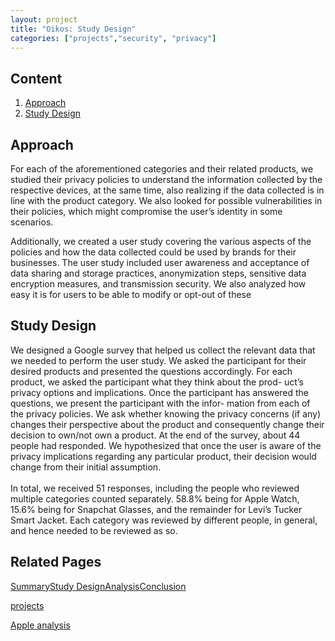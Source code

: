 ```yaml
---
layout: project
title: "Oikos: Study Design"
categories: ["projects","security", "privacy"]
---            
```


Content
-------

1. [Approach](#Approach)
2. [Study Design](#study-design)

Approach
--------

For each of the aforementioned categories and their related products, we studied their privacy policies to understand the information collected by the respective devices, at the same time, also realizing if the data collected is in line with the product category. We also looked for possible vulnerabilities in their policies, which might compromise the user’s identity in some scenarios.  
  
Additionally, we created a user study covering the various aspects of the policies and how the data collected could be used by brands for their businesses. The user study included user awareness and acceptance of data sharing and storage practices, anonymization steps, sensitive data encryption measures, and transmission security. We also analyzed how easy it is for users to be able to modify or opt-out of these

Study Design
------------

We designed a Google survey that helped us collect the relevant data that we needed to perform the user study. We asked the participant for their desired products and presented the questions accordingly. For each product, we asked the participant what they think about the prod- uct’s privacy options and implications. Once the participant has answered the questions, we present the participant with the infor- mation from each of the privacy policies. We ask whether knowing the privacy concerns (if any) changes their perspective about the product and consequently change their decision to own/not own a product. At the end of the survey, about 44 people had responded. We hypothesized that once the user is aware of the privacy implications regarding any particular product, their decision would change from their initial assumption.  
‍  
In total, we received 51 responses, including the people who reviewed multiple categories counted separately. 58.8% being for Apple Watch, 15.6% being for Snapchat Glasses, and the remainder for Levi’s Tucker Smart Jacket. Each category was reviewed by different people, in general, and hence needed to be reviewed as so.

Related Pages
-------------

[Summary](../../../projects/security/2019-12-31-oikos.markdown)[Study Design](../../../projects/security/oikos/design.html)[Analysis](../../../projects/security/oikos/analysis.html)[Conclusion](2019-12-31-03-oikos-conclusion.markdown)

[projects](../../../projects.markdown)

[Apple analysis](../../../projects/security/oikos/analysis.html)

